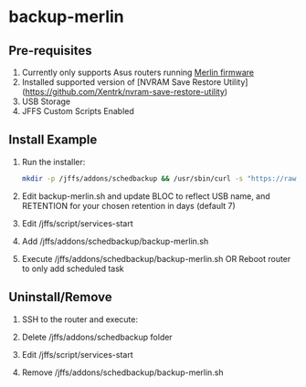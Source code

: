 # backup-merlin

## Pre-requisites
1.  Currently only supports Asus routers running [Merlin firmware](https://github.com/RMerl/asuswrt-merlin.ng)
2.  Installed supported version of [NVRAM Save Restore Utility] (https://github.com/Xentrk/nvram-save-restore-utility)
3.  USB Storage
4.  JFFS Custom Scripts Enabled

## Install Example

1.  Run the installer:
	```sh
	mkdir -p /jffs/addons/schedbackup && /usr/sbin/curl -s "https://raw.githubusercontent.com/ttgapers/backup-merlin/master/backup-merlin.sh" -o "/jffs/addons/schedbackup/backup-merlin.sh" && chmod 755 /jffs/addons/schedbackup/backup-merlin.sh
	```

2.  Edit backup-merlin.sh and update BLOC to reflect USB name, and RETENTION for your chosen retention in days (default 7)

3.  Edit /jffs/script/services-start

4.  Add /jffs/addons/schedbackup/backup-merlin.sh

5.  Execute /jffs/addons/schedbackup/backup-merlin.sh OR Reboot router to only add scheduled task

## Uninstall/Remove

1.  SSH to the router and execute:

2.  Delete /jffs/addons/schedbackup folder

3.  Edit /jffs/script/services-start

4.  Remove /jffs/addons/schedbackup/backup-merlin.sh
